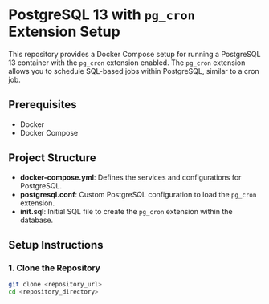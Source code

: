 # PostgreSQL 13 with `pg_cron` Extension Setup

This repository provides a Docker Compose setup for running a PostgreSQL 13 container with the `pg_cron` extension enabled. The `pg_cron` extension allows you to schedule SQL-based jobs within PostgreSQL, similar to a cron job.

## Prerequisites

- Docker
- Docker Compose

## Project Structure

- **docker-compose.yml**: Defines the services and configurations for PostgreSQL.
- **postgresql.conf**: Custom PostgreSQL configuration to load the `pg_cron` extension.
- **init.sql**: Initial SQL file to create the `pg_cron` extension within the database.

## Setup Instructions

### 1. Clone the Repository

```bash
git clone <repository_url>
cd <repository_directory>

